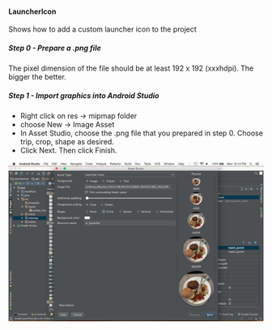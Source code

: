 #### LauncherIcon
Shows how to add a custom launcher icon to the project

##### Step 0 - Prepare a .png file
The pixel dimension of the file should be at least 192 x 192 (xxxhdpi). The bigger the better.

##### Step 1 - Import graphics into Android Studio
- Right click on res -> mipmap folder
- choose New -> Image Asset
- In Asset Studio, choose the .png file that you prepared in step 0. Choose trip, crop, shape as desired.
- Click Next. Then click Finish.

![Launcher Icon](pic1.png)
